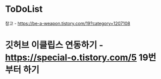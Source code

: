 # ToDoList
참고 - https://be-a-weapon.tistory.com/19?category=1207108

# 깃허브 이클립스 연동하기  - https://special-o.tistory.com/5 19번부터 하기
